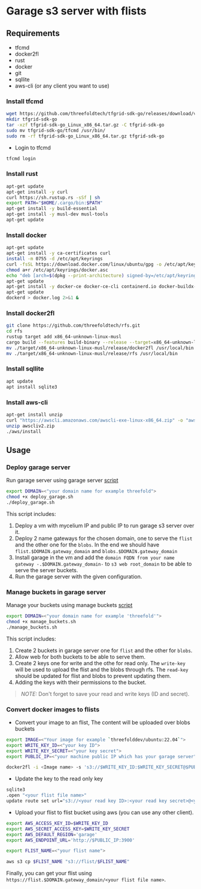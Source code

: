 # Garage s3 server with flists

## Requirements

- tfcmd
- docker2fl
- rust
- docker
- git
- sqllite
- aws-cli (or any client you want to use)

### Install tfcmd

```bash
wget https://github.com/threefoldtech/tfgrid-sdk-go/releases/download/v0.15.11/tfgrid-sdk-go_Linux_x86_64.tar.gz
mkdir tfgrid-sdk-go
tar -xzf tfgrid-sdk-go_Linux_x86_64.tar.gz -C tfgrid-sdk-go
sudo mv tfgrid-sdk-go/tfcmd /usr/bin/
sudo rm -rf tfgrid-sdk-go_Linux_x86_64.tar.gz tfgrid-sdk-go
```

- Login to tfcmd

```bash
tfcmd login
```

### Install rust

```bash
apt-get update
apt-get install -y curl
curl https://sh.rustup.rs -sSf | sh
export PATH="$HOME/.cargo/bin:$PATH"
apt-get install -y build-essential
apt-get install -y musl-dev musl-tools
apt-get update
```

### Install docker

```bash
apt-get update
apt-get install -y ca-certificates curl
install -m 0755 -d /etc/apt/keyrings
curl -fsSL https://download.docker.com/linux/ubuntu/gpg -o /etc/apt/keyrings/docker.asc
chmod a+r /etc/apt/keyrings/docker.asc
echo "deb [arch=$(dpkg --print-architecture) signed-by=/etc/apt/keyrings/docker.asc] https://download.docker.com/linux/ubuntu $(. /etc/os-release && echo "$VERSION_CODENAME") stable" | tee /etc/apt/sources.list.d/docker.list > /dev/null
apt-get update
apt-get install -y docker-ce docker-ce-cli containerd.io docker-buildx-plugin docker-compose-plugin
apt-get update
dockerd > docker.log 2>&1 &
```

### Install docker2fl

```bash
git clone https://github.com/threefoldtech/rfs.git
cd rfs
rustup target add x86_64-unknown-linux-musl
cargo build --features build-binary --release --target=x86_64-unknown-linux-musl
mv ./target/x86_64-unknown-linux-musl/release/docker2fl /usr/local/bin
mv ./target/x86_64-unknown-linux-musl/release/rfs /usr/local/bin
```

### Install sqllite

```bash
apt update
apt install sqlite3 
```

### Install aws-cli

```bash
apt-get install unzip
curl "https://awscli.amazonaws.com/awscli-exe-linux-x86_64.zip" -o "awscliv2.zip"
unzip awscliv2.zip
./aws/install
```

## Usage

### Deploy garage server

Run garage server using garage server [script](./deploy_garage.sh)

```bash
export DOMAIN=<"your domain name for example threefold">
chmod +x deploy_garage.sh
./deploy_garage.sh
```

This script includes:

1. Deploy a vm with mycelium IP and public IP to run garage s3 server over it.
2. Deploy 2 name gateways for the chosen domain, one to serve the `flist` and the other one for the `blobs`. In the end we should have `flist.$DOMAIN.gateway_domain` and `blobs.$DOMAIN.gateway_domain`
3. Install garage in the vm and add the `domain FQDN from your name gateway -.$DOMAIN.gateway_domain-` to `s3 web root_domain` to be able to serve the server buckets.
4. Run the garage server with the given configuration.

### Manage buckets in garage server

Manage your buckets using manage buckets [script](./manage_buckets.sh)

```bash
export DOMAIN=<"your domain name for example 'threefold'">
chmod +x manage_buckets.sh
./manage_buckets.sh
```

This script includes:

1. Create 2 buckets in garage server one for `flist` and the other for `blobs`.
2. Allow web for both buckets to be able to serve them.
3. Create 2 keys one for write and the othe for read only. The `write-key` will be used to upload the flist and the blobs through rfs. The `read-key` should be updated for flist and blobs to prevent updating them.
4. Adding the keys with their permissions to the bucket.

> *NOTE:*  Don't forget to save your read and write keys (ID and secret).

### Convert docker images to flists

- Convert your image to an flist, The content will be uploaded over blobs buckets

```bash
export IMAGE=<"Your image for example `threefolddev/ubuntu:22.04`">
export WRITE_KEY_ID=<"your key ID">
export WRITE_KEY_SECRET=<"your key secret">
export PUBLIC_IP=<"your machine public IP which has your garage server">

docker2fl -i <Image name> -s 's3://$WRITE_KEY_ID:$WRITE_KEY_SECRET@$PUBLIC_IP:3900/blobs?region=garage'
```

- Update the key to the read only key

```bash
sqlite3 
.open "<your flist file name>"
update route set url="s3://<your read key ID>:<your read key secret>@<your vm public IP>:3900/blobs?region=garage"
```

- Upload your flist to flist bucket using aws (you can use any other client).

```bash
export AWS_ACCESS_KEY_ID=$WRITE_KEY_ID   
export AWS_SECRET_ACCESS_KEY=$WRITE_KEY_SECRET
export AWS_DEFAULT_REGION='garage'
export AWS_ENDPOINT_URL='http://$PUBLIC_IP:3900'

export FLIST_NAME=<"your flist name">

aws s3 cp $FLIST_NAME "s3://flist/$FLIST_NAME"
```

Finally, you can get your flist using `https://flist.$DOMAIN.gateway_domain/<your flist file name>`.
